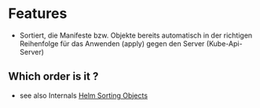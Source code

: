 # Features 

  * Sortiert, die Manifeste bzw. Objekte bereits automatisch in der richtigen Reihenfolge für das Anwenden (apply) gegen den Server (Kube-Api-Server) 

## Which order is it ?

  * see also Internals [Helm Sorting Objects](/helm/internals.md)


